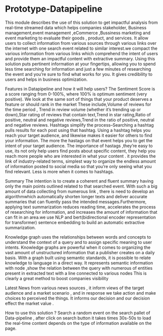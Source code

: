 # Prototype-Datapipeline

This module describes the use of this solution to get impactful analysis from real-time streamed data which helps companies stakeholder, Business management,event management ,eCommerce ,Bussiness marketing and event marketing to evaluate their goods , product, and services. It allow users to collect information from  various sources through various links over the internet with one search event related to similar interest.we compact the various information from various links which comprehend the intent of users and  provide them an  impactful content with extractive summary.
Using this solution  puts pertinent information at your fingertips, allowing you to spend less time searching for information and just a few minutes of  researching the event and you’re sure to find what works for you. 
It gives credibility to users and helps in business optimization.

Features in Datapipeline and how it will help users?
The Sentiment Score is a score ranging from 0-100%, where 100% is optimum sentiment (very positive). We look at the same sort of things that your product  deserves a feature or should rank in the market These include,Volume of reviews for the time period , Trend in review volume (whether it’s trending up or down),Star rating of reviews that contain text,Trend in star rating,Ratio of positive, neutral and negative reviews,Trend in the ratio of positive, neutral and negative reviews.
Hashtags simplify the process–Searching a hashtag pulls results for each post using that hashtag. Using a hashtag helps you reach your target audience, and likewise makes it easier for others to find your information. The more the hastags on that event helps you to get the intent of your target audience. The importance of hastags ,they’re easy to use, its not only help users find posts about specific content, they help you reach more people who are interested in what your content . it provides the link of industry-related terms, simplest way to organize the endless amount of information posted to social media so that you’re only seeing what you find relevant. Less is more when it comes to hashtags. 

Summary The intention is to create a coherent and fluent summary having only the main points outlined related to that searched event. With such a big amount of data collecting from numerous link , there is need to develop an algorithmwhich  automatically shorten longer texts and deliver accurate summaries that can fluently pass the intended messages.Furthermore, applying text summarization reduces reading time, accelerates the process of researching for information, and increases the amount of information that can fit in an area.we use NLP and bert(bidirectional encoder representation for transformer) sentence embedding to build an  automatic extractive summarization.

Knowledge graph   uses the relationships between words and concepts to understand the context of a query and to assign specific meaning to user intents. Knowledge graphs are powerful when it comes to organizing the vast amount of unstructured information that a publisher creates on a daily basis. With a graph built using semantic standards, it is possible to relate knowledge to language in a direct way. It  represents semantic information with node ,show the relation between the query with numerous of entities present in extracted text with a line connected to various nodes This is clearly a great method to boost  companies visibility

Latest News  from various news sources , it inform views of the target audience and a market scenario , and in response we take action and make choices to perceived the things. It informs our decision and our decision effect the market value . 

How to use this solution ?
Search a random event on the search pallet of Data-pipeline , after click on search button it takes times  30s-50s to load the real-time content depends on the type of information available on the page. 


